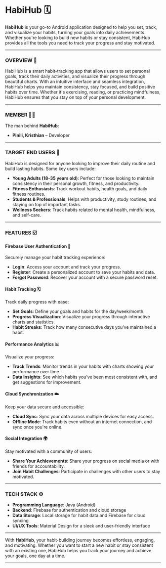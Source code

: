 # HabiHub 🗓️

**HabiHub** is your go-to Android application designed to help you set, track, and visualize your habits, turning your goals into daily achievements. Whether you're looking to build new habits or stay consistent, HabiHub provides all the tools you need to track your progress and stay motivated.

---

### **OVERVIEW 🚩**
HabiHub is a smart habit-tracking app that allows users to set personal goals, track their daily activities, and visualize their progress through beautiful charts. With an intuitive interface and seamless integration, HabiHub helps you maintain consistency, stay focused, and build positive habits over time. Whether it's exercising, reading, or practicing mindfulness, HabiHub ensures that you stay on top of your personal development.

---

### **MEMBER 👦🏼**
The man behind **HabiHub**:

- **Pinili, Kristhian** – Developer

---

### **TARGET END USERS 🎯**
HabiHub is designed for anyone looking to improve their daily routine and build lasting habits. Some key users include:

- **Young Adults (18-35 years old)**: Perfect for those looking to maintain consistency in their personal growth, fitness, and productivity.
- **Fitness Enthusiasts**: Track workout habits, health goals, and daily fitness routines.
- **Students & Professionals**: Helps with productivity, study routines, and staying on top of important tasks.
- **Wellness Seekers**: Track habits related to mental health, mindfulness, and self-care.

---

### **FEATURES ☑️**

#### **Firebase User Authentication 🔐**
Securely manage your habit tracking experience:

- **Login**: Access your account and track your progress.
- **Register**: Create a personalized account to save your habits and data.
- **Forgot Password**: Recover your account with a secure password reset.

#### **Habit Tracking 🗓️**
Track daily progress with ease:

- **Set Goals**: Define your goals and habits for the day/week/month.
- **Progress Visualization**: Visualize your progress through interactive charts and statistics.
- **Habit Streaks**: Track how many consecutive days you’ve maintained a habit.


#### **Performance Analytics 📊**
Visualize your progress:

- **Track Trends**: Monitor trends in your habits with charts showing your performance over time.
- **Data Insights**: See which habits you’ve been most consistent with, and get suggestions for improvement.

#### **Cloud Synchronization ☁️**
Keep your data secure and accessible:

- **Cloud Sync**: Sync your data across multiple devices for easy access.
- **Offline Mode**: Track habits even without an internet connection, and sync once you're online.

#### **Social Integration 🌍**
Stay motivated with a community of users:

- **Share Your Achievements**: Share your progress on social media or with friends for accountability.
- **Join Habit Challenges**: Participate in challenges with other users to stay motivated.

---

### **TECH STACK ⚙️**

- **Programming Language**: Java (Android)
- **Backend**: Firebase for authentication and cloud storage
- **Data Storage**: Local storage for habit data and Firebase for cloud syncing
- **UI/UX Tools**: Material Design for a sleek and user-friendly interface

---

With **HabiHub**, your habit-building journey becomes effortless, engaging, and motivating. Whether you want to start a new habit or stay consistent with an existing one, HabiHub helps you track your journey and achieve your goals, one day at a time.

---

